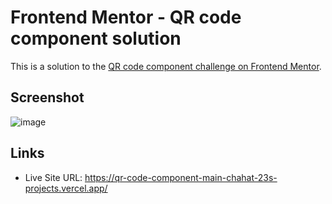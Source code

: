# Frontend Mentor - QR code component solution

This is a solution to the [QR code component challenge on Frontend Mentor](https://www.frontendmentor.io/challenges/qr-code-component-iux_sIO_H).

## Screenshot

![image](https://github.com/user-attachments/assets/146e6e3c-2243-45c3-9398-fb8ad7b0af40)


## Links

- Live Site URL: https://qr-code-component-main-chahat-23s-projects.vercel.app/
